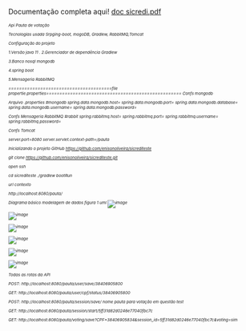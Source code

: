 
Documentação completa aqui!
[doc sicredi.pdf](https://github.com/enisonoliveira/sicrediteste/files/5765724/doc.sicredi.pdf)

<h6 style="font-size:8px">
Api Pauta de votação

Tecnologias usada Srpging-boot, mogoDB, Gradlew, RabbitMQ,Tomcat



Configuração do projeto

1.Versão java 11
.
2.Gerenciador de dependência Gradlew

3.Banco nosql mongodb

4.spring boot

5.Mensageria RabbitMQ


=======================================file propertie.properties===================================================
Confs  mongodb

Arquivo .properties
#mongodb
spring.data.mongodb.host=
spring.data.mongodb.port=
spring.data.mongodb.database=
spring.data.mongodb.username=
spring.data.mongodb.password=


Confs Mensageria RabbitMQ
#rabbit
spring.rabbitmq.host=
spring.rabbitmq.port=
spring.rabbitmq.username=
spring.rabbitmq.password=

Confs Tomcat

server.port=8080
server.servlet.context-path=/pauta


Inicializando o projeto
GitHub
https://github.com/enisonoliveira/sicrediteste

git clone  https://github.com/enisonoliveira/sicrediteste.git

open ssh

cd sicrediteste
 ./gradlew bootRun


url contexto

http://localhost:8080/pauta/



Diagrama básico modelagem de dados figura  1 uml
![image](https://user-images.githubusercontent.com/24898873/103557463-05892d80-4e92-11eb-9bf5-a1a4c6136ab1.png)


![image](https://user-images.githubusercontent.com/24898873/103557581-294c7380-4e92-11eb-9769-da4fe3005c9d.png)



![image](https://user-images.githubusercontent.com/24898873/103557619-39fce980-4e92-11eb-9d92-79e37014a2b3.png)



![image](https://user-images.githubusercontent.com/24898873/103557666-4b45f600-4e92-11eb-9536-1ad7bcfb607e.png)


![image](https://user-images.githubusercontent.com/24898873/103557698-59941200-4e92-11eb-86c5-8bf56ef92c02.png)


![image](https://user-images.githubusercontent.com/24898873/103557748-6d3f7880-4e92-11eb-9c40-88b4b133eab7.png)

Todas as rotas da API

POST:
http://localhost:8080/pauta/user/save/38406905800

GET:
http://localhost:8080/pauta/user/cpf/status/38406905800

POST:
http://localhost:8080/pauta/session/save/ nome pauta para votação em questão test

GET:
http://localhost:8080/pauta/session/start/5ff31d82d0246e77040fbc7c

GET:
http://localhost:8080/pauta/voting/save?CPF=38406905834&session_id=5ff31d82d0246e77040fbc7c&voting=sim
</h6>
